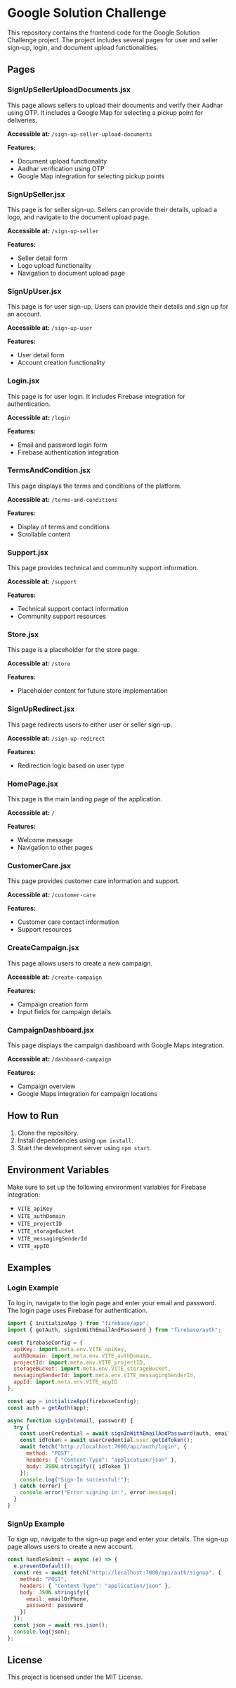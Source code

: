 # Google Solution Challenge

This repository contains the frontend code for the Google Solution Challenge project. The project includes several pages for user and seller sign-up, login, and document upload functionalities.

## Pages

### SignUpSellerUploadDocuments.jsx

This page allows sellers to upload their documents and verify their Aadhar using OTP. It includes a Google Map for selecting a pickup point for deliveries.

**Accessible at:** `/sign-up-seller-upload-documents`

**Features:**
- Document upload functionality
- Aadhar verification using OTP
- Google Map integration for selecting pickup points

### SignUpSeller.jsx

This page is for seller sign-up. Sellers can provide their details, upload a logo, and navigate to the document upload page.

**Accessible at:** `/sign-up-seller`

**Features:**
- Seller detail form
- Logo upload functionality
- Navigation to document upload page

### SignUpUser.jsx

This page is for user sign-up. Users can provide their details and sign up for an account.

**Accessible at:** `/sign-up-user`

**Features:**
- User detail form
- Account creation functionality

### Login.jsx

This page is for user login. It includes Firebase integration for authentication.

**Accessible at:** `/login`

**Features:**
- Email and password login form
- Firebase authentication integration

### TermsAndCondition.jsx

This page displays the terms and conditions of the platform.

**Accessible at:** `/terms-and-conditions`

**Features:**
- Display of terms and conditions
- Scrollable content

### Support.jsx

This page provides technical and community support information.

**Accessible at:** `/support`

**Features:**
- Technical support contact information
- Community support resources

### Store.jsx

This page is a placeholder for the store page.

**Accessible at:** `/store`

**Features:**
- Placeholder content for future store implementation

### SignUpRedirect.jsx

This page redirects users to either user or seller sign-up.

**Accessible at:** `/sign-up-redirect`

**Features:**
- Redirection logic based on user type

### HomePage.jsx

This page is the main landing page of the application.

**Accessible at:** `/`

**Features:**
- Welcome message
- Navigation to other pages

### CustomerCare.jsx

This page provides customer care information and support.

**Accessible at:** `/customer-care`

**Features:**
- Customer care contact information
- Support resources

### CreateCampaign.jsx

This page allows users to create a new campaign.

**Accessible at:** `/create-campaign`

**Features:**
- Campaign creation form
- Input fields for campaign details

### CampaignDashboard.jsx

This page displays the campaign dashboard with Google Maps integration.

**Accessible at:** `/dashboard-campaign`

**Features:**
- Campaign overview
- Google Maps integration for campaign locations

## How to Run

1. Clone the repository.
2. Install dependencies using `npm install`.
3. Start the development server using `npm start`.

## Environment Variables

Make sure to set up the following environment variables for Firebase integration:

- `VITE_apiKey`
- `VITE_authDomain`
- `VITE_projectID`
- `VITE_storageBucket`
- `VITE_messagingSenderId`
- `VITE_appID`

## Examples

### Login Example

To log in, navigate to the login page and enter your email and password. The login page uses Firebase for authentication.

```jsx
import { initializeApp } from "firebase/app";
import { getAuth, signInWithEmailAndPassword } from "firebase/auth";

const firebaseConfig = {
  apiKey: import.meta.env.VITE_apiKey,
  authDomain: import.meta.env.VITE_authDomain,
  projectId: import.meta.env.VITE_projectID,
  storageBucket: import.meta.env.VITE_storageBucket,
  messagingSenderId: import.meta.env.VITE_messagingSenderId,
  appId: import.meta.env.VITE_appID
};

const app = initializeApp(firebaseConfig);
const auth = getAuth(app);

async function signIn(email, password) {
  try {
    const userCredential = await signInWithEmailAndPassword(auth, email, password);
    const idToken = await userCredential.user.getIdToken();
    await fetch("http://localhost:7000/api/auth/login", {
      method: "POST",
      headers: { "Content-Type": "application/json" },
      body: JSON.stringify({ idToken })
    });
    console.log("Sign-In successful!");
  } catch (error) {
    console.error("Error signing in:", error.message);
  }
}
```

### SignUp Example

To sign up, navigate to the sign-up page and enter your details. The sign-up page allows users to create a new account.

```jsx
const handleSubmit = async (e) => {
  e.preventDefault();
  const res = await fetch("http://localhost:7000/api/auth/signup", {
    method: "POST",
    headers: { "Content-Type": "application/json" },
    body: JSON.stringify({
      email: emailOrPhone,
      password: password
    })
  });
  const json = await res.json();
  console.log(json);
};
```

## License

This project is licensed under the MIT License.
